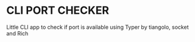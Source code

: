 # CLI PORT CHECKER
Little CLI app to check if port is available using Typer by tiangolo, socket and Rich
